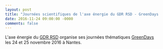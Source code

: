 ```yaml
---
layout: post
title: "Journées scientifiques de l'axe énergie du GDR RSD - GreenDays 2016"
date: 2016-11-24 09:00:00 -0000
comments: false
---
```

L'axe énergie du [GDR RSD](http://gdr-rsd.cnrs.fr) organise ses journées thématiques [GreenDays](http://perso.ens-lyon.fr/laurent.lefevre/greendaysnantes/)
les 24 et 25 novembre 2016 à Nantes.
